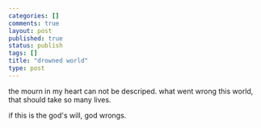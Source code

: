 ```yaml
--- 
categories: []
comments: true
layout: post
published: true
status: publish
tags: []
title: "drowned world"
type: post
---
```

<div id="msgcns!3725CC0EE38B1F6!131" class="bvMsg">the mourn in my heart can not be descriped. what went wrong this world, that should take so many lives.

if this is the god's will, god wrongs.</div>
